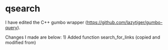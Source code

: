 # qsearch

I have edited the C++ gumbo wrapper (https://github.com/lazytiger/gumbo-query).

Changes I made are below:
    1) Added function search_for_links (copied and modified from)
